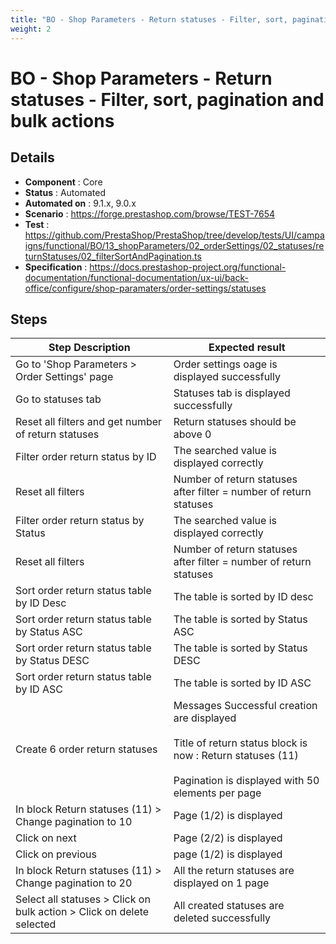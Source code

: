```yaml
---
title: "BO - Shop Parameters - Return statuses - Filter, sort, pagination and bulk actions"
weight: 2
---
```


# BO - Shop Parameters - Return statuses - Filter, sort, pagination and bulk actions
## Details
* **Component** : Core
* **Status** : Automated
* **Automated on** : 9.1.x, 9.0.x
* **Scenario** : https://forge.prestashop.com/browse/TEST-7654
* **Test** : https://github.com/PrestaShop/PrestaShop/tree/develop/tests/UI/campaigns/functional/BO/13_shopParameters/02_orderSettings/02_statuses/returnStatuses/02_filterSortAndPagination.ts
* **Specification** : https://docs.prestashop-project.org/functional-documentation/functional-documentation/ux-ui/back-office/configure/shop-paramaters/order-settings/statuses

## Steps
| Step Description | Expected result |
| ----- | ----- |
| Go to \'Shop Parameters > Order Settings\' page | Order settings oage is displayed successfully |
| Go to statuses tab | Statuses tab is displayed successfully |
| Reset all filters and get number of return statuses | Return statuses should be above 0 |
| Filter order return status by ID | The searched value is displayed correctly |
| Reset all filters | Number of return statuses after filter = number of return statuses |
| Filter order return status by Status | The searched value is displayed correctly |
| Reset all filters | Number of return statuses after filter = number of return statuses |
| Sort order return status table by ID Desc | The table is sorted by ID desc |
| Sort order return status table by Status ASC | The table is sorted by Status ASC |
| Sort order return status table by Status DESC | The table is sorted by Status DESC |
| Sort order return status table by ID ASC | The table is sorted by ID ASC |
| Create 6 order return statuses | Messages Successful creation are displayed<br><br>Title of return status block is now : Return statuses (11)<br><br>Pagination is displayed with 50 elements per page |
| In block Return statuses (11) > Change pagination to 10 | Page (1/2) is displayed |
| Click on next | Page (2/2) is displayed |
| Click on previous | page (1/2) is displayed |
| In block Return statuses (11) > Change pagination to 20 | All the return statuses are displayed on 1 page |
| Select all statuses > Click on bulk action > Click on delete selected | All created statuses are deleted successfully |
